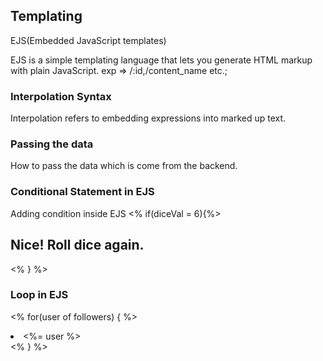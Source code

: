 ## Templating 
EJS(Embedded JavaScript templates)

EJS is a simple templating language that lets you generate HTML markup with plain JavaScript.
exp =>  /:id,/content_name etc.;


### Interpolation Syntax
Interpolation refers to embedding expressions into marked up text.


### Passing the data
How to pass the data which is come from the backend.

### Conditional Statement in EJS
Adding condition inside EJS
<% if(diceVal = 6){%>
<h2>Nice! Roll dice again.</h2><% } %>

### Loop in EJS
<% for(user of followers) { %>
<li><%= user %></li>
<% } %>